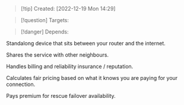 
>[!tip] Created: [2022-12-19 Mon 14:29]

>[!question] Targets: 

>[!danger] Depends: 

Standalong device that sits  between your router and the internet.

Shares the service with other neighbours.

Handles billing and reliability insurance / reputation.

Calculates fair pricing based on what it knows you are paying for your connection.

Pays premium for rescue failover availability.